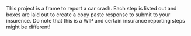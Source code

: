 This project is a frame to report a car crash.
Each step is listed out and boxes are laid out to create a
copy paste response to submit to your insurence.
Do note that this is a WIP and certain insurance reporting steps might be different!